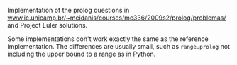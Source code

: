 Implementation of the prolog questions in www.ic.unicamp.br/~meidanis/courses/mc336/2009s2/prolog/problemas/ and Project Euler solutions.

Some implementations don't work exactly the same as the reference
implementation. The differences are usually small, such as `range.prolog`
not including the upper bound to a range as in Python.
